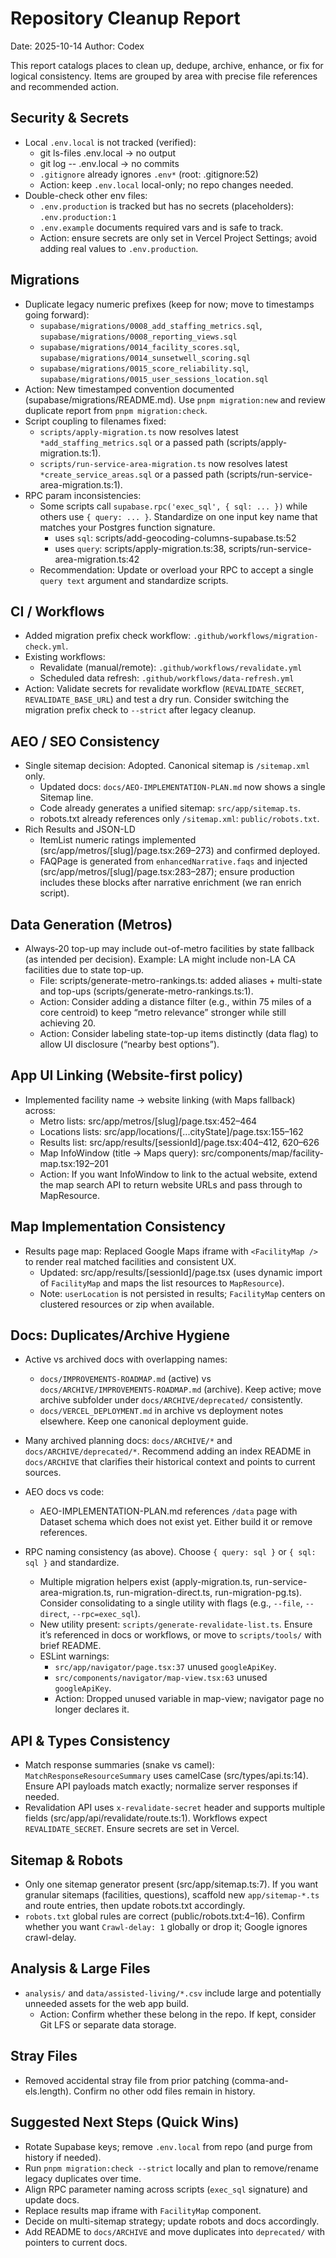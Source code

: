 # Repository Cleanup Report

Date: 2025-10-14
Author: Codex

This report catalogs places to clean up, dedupe, archive, enhance, or fix for logical consistency. Items are grouped by area with precise file references and recommended action.

## Security & Secrets
- Local `.env.local` is not tracked (verified):
  - git ls-files .env.local → no output
  - git log -- .env.local → no commits
  - `.gitignore` already ignores `.env*` (root: .gitignore:52)
  - Action: keep `.env.local` local-only; no repo changes needed.
- Double-check other env files:
  - `.env.production` is tracked but has no secrets (placeholders): `.env.production:1`
  - `.env.example` documents required vars and is safe to track.
  - Action: ensure secrets are only set in Vercel Project Settings; avoid adding real values to `.env.production`.

## Migrations
- Duplicate legacy numeric prefixes (keep for now; move to timestamps going forward):
  - `supabase/migrations/0008_add_staffing_metrics.sql`, `supabase/migrations/0008_reporting_views.sql`
  - `supabase/migrations/0014_facility_scores.sql`, `supabase/migrations/0014_sunsetwell_scoring.sql`
  - `supabase/migrations/0015_score_reliability.sql`, `supabase/migrations/0015_user_sessions_location.sql`
- Action: New timestamped convention documented (supabase/migrations/README.md). Use `pnpm migration:new` and review duplicate report from `pnpm migration:check`.
- Script coupling to filenames fixed:
  - `scripts/apply-migration.ts` now resolves latest `*add_staffing_metrics.sql` or a passed path (scripts/apply-migration.ts:1).
  - `scripts/run-service-area-migration.ts` now resolves latest `*create_service_areas.sql` or a passed path (scripts/run-service-area-migration.ts:1).
- RPC param inconsistencies:
  - Some scripts call `supabase.rpc('exec_sql', { sql: ... })` while others use `{ query: ... }`. Standardize on one input key name that matches your Postgres function signature.
    - uses `sql`: scripts/add-geocoding-columns-supabase.ts:52
    - uses `query`: scripts/apply-migration.ts:38, scripts/run-service-area-migration.ts:42
  - Recommendation: Update or overload your RPC to accept a single `query text` argument and standardize scripts.

## CI / Workflows
- Added migration prefix check workflow: `.github/workflows/migration-check.yml`.
- Existing workflows:
  - Revalidate (manual/remote): `.github/workflows/revalidate.yml`
  - Scheduled data refresh: `.github/workflows/data-refresh.yml`
- Action: Validate secrets for revalidate workflow (`REVALIDATE_SECRET`, `REVALIDATE_BASE_URL`) and test a dry run. Consider switching the migration prefix check to `--strict` after legacy cleanup.

## AEO / SEO Consistency
- Single sitemap decision: Adopted. Canonical sitemap is `/sitemap.xml` only.
  - Updated docs: `docs/AEO-IMPLEMENTATION-PLAN.md` now shows a single Sitemap line.
  - Code already generates a unified sitemap: `src/app/sitemap.ts`.
  - robots.txt already references only `/sitemap.xml`: `public/robots.txt`.
- Rich Results and JSON-LD
  - ItemList numeric ratings implemented (src/app/metros/[slug]/page.tsx:269–273) and confirmed deployed.
  - FAQPage is generated from `enhancedNarrative.faqs` and injected (src/app/metros/[slug]/page.tsx:283–287); ensure production includes these blocks after narrative enrichment (we ran enrich script).

## Data Generation (Metros)
- Always‑20 top-up may include out-of-metro facilities by state fallback (as intended per decision). Example: LA might include non-LA CA facilities due to state top-up.
  - File: scripts/generate-metro-rankings.ts: added aliases + multi-state and top-ups (scripts/generate-metro-rankings.ts:1).
  - Action: Consider adding a distance filter (e.g., within 75 miles of a core centroid) to keep “metro relevance” stronger while still achieving 20.
  - Action: Consider labeling state-top-up items distinctly (data flag) to allow UI disclosure (“nearby best options”).

## App UI Linking (Website-first policy)
- Implemented facility name → website linking (with Maps fallback) across:
  - Metro lists: src/app/metros/[slug]/page.tsx:452–464
  - Locations lists: src/app/locations/[...cityState]/page.tsx:155–162
  - Results list: src/app/results/[sessionId]/page.tsx:404–412, 620–626
  - Map InfoWindow (title → Maps query): src/components/map/facility-map.tsx:192–201
  - Action: If you want InfoWindow to link to the actual website, extend the map search API to return website URLs and pass through to MapResource.

## Map Implementation Consistency
- Results page map: Replaced Google Maps iframe with `<FacilityMap />` to render real matched facilities and consistent UX.
  - Updated: src/app/results/[sessionId]/page.tsx (uses dynamic import of `FacilityMap` and maps the list resources to `MapResource`).
  - Note: `userLocation` is not persisted in results; `FacilityMap` centers on clustered resources or zip when available.

## Docs: Duplicates/Archive Hygiene
- Active vs archived docs with overlapping names:
  - `docs/IMPROVEMENTS-ROADMAP.md` (active) vs `docs/ARCHIVE/IMPROVEMENTS-ROADMAP.md` (archive). Keep active; move archive subfolder under `docs/ARCHIVE/deprecated/` consistently.
  - `docs/VERCEL_DEPLOYMENT.md` in archive vs deployment notes elsewhere. Keep one canonical deployment guide.
- Many archived planning docs: `docs/ARCHIVE/*` and `docs/ARCHIVE/deprecated/*`. Recommend adding an index README in `docs/ARCHIVE` that clarifies their historical context and points to current sources.
- AEO docs vs code:
  - AEO-IMPLEMENTATION-PLAN.md references `/data` page with Dataset schema which does not exist yet. Either build it or remove references.

- RPC naming consistency (as above). Choose `{ query: sql }` or `{ sql: sql }` and standardize.
  - Multiple migration helpers exist (apply-migration.ts, run-service-area-migration.ts, run-migration-direct.ts, run-migration-pg.ts). Consider consolidating to a single utility with flags (e.g., `--file`, `--direct`, `--rpc=exec_sql`).
  - New utility present: `scripts/generate-revalidate-list.ts`. Ensure it’s referenced in docs or workflows, or move to `scripts/tools/` with brief README.
  - ESLint warnings:
    - `src/app/navigator/page.tsx:37` unused `googleApiKey`.
    - `src/components/navigator/map-view.tsx:63` unused `googleApiKey`.
    - Action: Dropped unused variable in map-view; navigator page no longer declares it.

## API & Types Consistency
- Match response summaries (snake vs camel): `MatchResponseResourceSummary` uses camelCase (src/types/api.ts:14). Ensure API payloads match exactly; normalize server responses if needed.
- Revalidation API uses `x-revalidate-secret` header and supports multiple fields (src/app/api/revalidate/route.ts:1). Workflows expect `REVALIDATE_SECRET`. Ensure secrets are set in Vercel.

## Sitemap & Robots
- Only one sitemap generator present (src/app/sitemap.ts:7). If you want granular sitemaps (facilities, questions), scaffold new `app/sitemap-*.ts` and route entries, then update robots.txt accordingly.
- `robots.txt` global rules are correct (public/robots.txt:4–16). Confirm whether you want `Crawl-delay: 1` globally or drop it; Google ignores crawl-delay.

## Analysis & Large Files
- `analysis/` and `data/assisted-living/*.csv` include large and potentially unneeded assets for the web app build.
  - Action: Confirm whether these belong in the repo. If kept, consider Git LFS or separate data storage.

## Stray Files
- Removed accidental stray file from prior patching (comma-and-els.length). Confirm no other odd files remain in history.

## Suggested Next Steps (Quick Wins)
- Rotate Supabase keys; remove `.env.local` from repo (and purge from history if needed).
- Run `pnpm migration:check --strict` locally and plan to remove/rename legacy duplicates over time.
- Align RPC parameter naming across scripts (`exec_sql` signature) and update docs.
- Replace results map iframe with `FacilityMap` component.
- Decide on multi-sitemap strategy; update robots and docs accordingly.
- Add README to `docs/ARCHIVE` and move duplicates into `deprecated/` with pointers to current docs.
